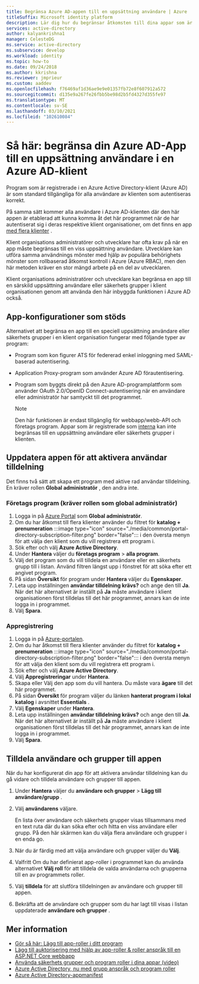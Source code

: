 ```yaml
---
title: Begränsa Azure AD-appen till en uppsättning användare | Azure
titleSuffix: Microsoft identity platform
description: Lär dig hur du begränsar åtkomsten till dina appar som är registrerade i Azure AD till en vald uppsättning användare.
services: active-directory
author: kalyankrishna1
manager: CelesteDG
ms.service: active-directory
ms.subservice: develop
ms.workload: identity
ms.topic: how-to
ms.date: 09/24/2018
ms.author: kkrishna
ms.reviewer: jmprieur
ms.custom: aaddev
ms.openlocfilehash: f76469af1d36ae9e9e01357fb72e8f607912a572
ms.sourcegitcommit: d135e9a267fe26fbb5be98d2b5fd4327d355fe97
ms.translationtype: MT
ms.contentlocale: sv-SE
ms.lasthandoff: 03/10/2021
ms.locfileid: "102610084"
---
```

# <a name="how-to-restrict-your-azure-ad-app-to-a-set-of-users-in-an-azure-ad-tenant"></a>Så här: begränsa din Azure AD-App till en uppsättning användare i en Azure AD-klient

Program som är registrerade i en Azure Active Directory-klient (Azure AD) är som standard tillgängliga för alla användare av klienten som autentiseras korrekt.

På samma sätt kommer alla användare i Azure AD-klienten där den här appen är etablerad att kunna komma åt det här programmet när de har autentiserat sig i deras respektive klient organisationer, om det finns en app [med flera klienter](howto-convert-app-to-be-multi-tenant.md) .

Klient organisations administratörer och utvecklare har ofta krav på när en app måste begränsas till en viss uppsättning användare. Utvecklare kan utföra samma användnings mönster med hjälp av populära behörighets mönster som rollbaserad åtkomst kontroll i Azure (Azure RBAC), men den här metoden kräver en stor mängd arbete på en del av utvecklaren.

Klient organisations administratörer och utvecklare kan begränsa en app till en särskild uppsättning användare eller säkerhets grupper i klient organisationen genom att använda den här inbyggda funktionen i Azure AD också.

## <a name="supported-app-configurations"></a>App-konfigurationer som stöds

Alternativet att begränsa en app till en speciell uppsättning användare eller säkerhets grupper i en klient organisation fungerar med följande typer av program:

- Program som kon figurer ATS för federerad enkel inloggning med SAML-baserad autentisering.
- Application Proxy-program som använder Azure AD förautentisering.
- Program som byggts direkt på den Azure AD-programplattform som använder OAuth 2.0/OpenID Connect-autentisering när en användare eller administratör har samtyckt till det programmet.

     > [!NOTE]
     > Den här funktionen är endast tillgänglig för webbapp/webb-API och företags program. Appar som är registrerade som [interna](./quickstart-register-app.md) kan inte begränsas till en uppsättning användare eller säkerhets grupper i klienten.

## <a name="update-the-app-to-enable-user-assignment"></a>Uppdatera appen för att aktivera användar tilldelning

Det finns två sätt att skapa ett program med aktive rad användar tilldelning. En kräver rollen **Global administratör** , den andra inte.

### <a name="enterprise-applications-requires-the-global-administrator-role"></a>Företags program (kräver rollen som global administratör)

1. Logga in på <a href="https://portal.azure.com/" target="_blank">Azure Portal</a> som **Global administratör**.
1. Om du har åtkomst till flera klienter använder du filtret för **katalog + prenumeration** :::image type="icon" source="./media/common/portal-directory-subscription-filter.png" border="false"::: i den översta menyn för att välja den klient som du vill registrera ett program i.
1. Sök efter och välj **Azure Active Directory**.
1. Under **Hantera** väljer du **företags program**  >  **alla program**.
1. Välj det program som du vill tilldela en användare eller en säkerhets grupp till i listan. 
    Använd filtren längst upp i fönstret för att söka efter ett angivet program.
1. På sidan **Översikt** för program under **Hantera** väljer du **Egenskaper**.
1. Leta upp inställningen **användar tilldelning krävs?** och ange den till **Ja**. När det här alternativet är inställt på **Ja** måste användare i klient organisationen först tilldelas till det här programmet, annars kan de inte logga in i programmet.
1. Välj **Spara**.

### <a name="app-registration"></a>Appregistrering

1. Logga in på <a href="https://portal.azure.com/" target="_blank">Azure-portalen</a>.
1. Om du har åtkomst till flera klienter använder du filtret för **katalog + prenumeration** :::image type="icon" source="./media/common/portal-directory-subscription-filter.png" border="false"::: i den översta menyn för att välja den klient som du vill registrera ett program i.
1. Sök efter och välj **Azure Active Directory**.
1. Välj **Appregistreringar** under **Hantera**.
1. Skapa eller Välj den app som du vill hantera. Du måste vara **ägare** till det här programmet.
1. På sidan **Översikt** för program väljer du länken **hanterat program i lokal katalog** i avsnittet **Essentials** .
1. Välj **Egenskaper** under **Hantera**.
1. Leta upp inställningen **användar tilldelning krävs?** och ange den till **Ja**. När det här alternativet är inställt på **Ja** måste användare i klient organisationen först tilldelas till det här programmet, annars kan de inte logga in i programmet.
1. Välj **Spara**.

## <a name="assign-users-and-groups-to-the-app"></a>Tilldela användare och grupper till appen

När du har konfigurerat din app för att aktivera användar tilldelning kan du gå vidare och tilldela användare och grupper till appen.

1. Under **Hantera** väljer du **användare och grupper**  >  **Lägg till användare/grupp** .
1. Välj **användarens** väljare. 

     En lista över användare och säkerhets grupper visas tillsammans med en text ruta där du kan söka efter och hitta en viss användare eller grupp. På den här skärmen kan du välja flera användare och grupper i en enda go.

1. När du är färdig med att välja användare och grupper väljer du **Välj**.
1. Valfritt Om du har definierat app-roller i programmet kan du använda alternativet **Välj roll** för att tilldela de valda användarna och grupperna till en av programmets roller. 
1. Välj **tilldela** för att slutföra tilldelningen av användare och grupper till appen. 
1. Bekräfta att de användare och grupper som du har lagt till visas i listan uppdaterade **användare och grupper** .

## <a name="more-information"></a>Mer information

- [Gör så här: Lägg till app-roller i ditt program](./howto-add-app-roles-in-azure-ad-apps.md)
- [Lägg till auktorisering med hjälp av app-roller & roller anspråk till en ASP.NET Core webbapp](https://github.com/Azure-Samples/active-directory-aspnetcore-webapp-openidconnect-v2/tree/master/5-WebApp-AuthZ/5-1-Roles)
- [Använda säkerhets grupper och program roller i dina appar (video)](https://www.youtube.com/watch?v=LRoc-na27l0)
- [Azure Active Directory, nu med grupp anspråk och program roller](https://techcommunity.microsoft.com/t5/Azure-Active-Directory-Identity/Azure-Active-Directory-now-with-Group-Claims-and-Application/ba-p/243862)
- [Azure Active Directory-appmanifest](./reference-app-manifest.md)
